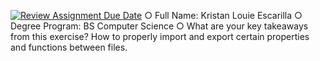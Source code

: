 [![Review Assignment Due Date](https://classroom.github.com/assets/deadline-readme-button-22041afd0340ce965d47ae6ef1cefeee28c7c493a6346c4f15d667ab976d596c.svg)](https://classroom.github.com/a/nWQdyJGq)
○ Full Name: Kristan Louie Escarilla
○ Degree Program: BS Computer Science
○ What are your key takeaways from this exercise?
    How to properly import and export certain properties and functions between files.
